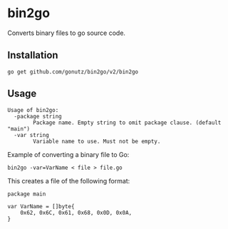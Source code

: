 bin2go
======

Converts binary files to go source code.

Installation
------------

	go get github.com/gonutz/bin2go/v2/bin2go

Usage
-----

```
Usage of bin2go:
  -package string
        Package name. Empty string to omit package clause. (default "main")
  -var string
        Variable name to use. Must not be empty.
```

Example of converting a binary file to Go:

	bin2go -var=VarName < file > file.go

This creates a file of the following format:

```
package main

var VarName = []byte{
	0x62, 0x6C, 0x61, 0x68, 0x0D, 0x0A,
}

```